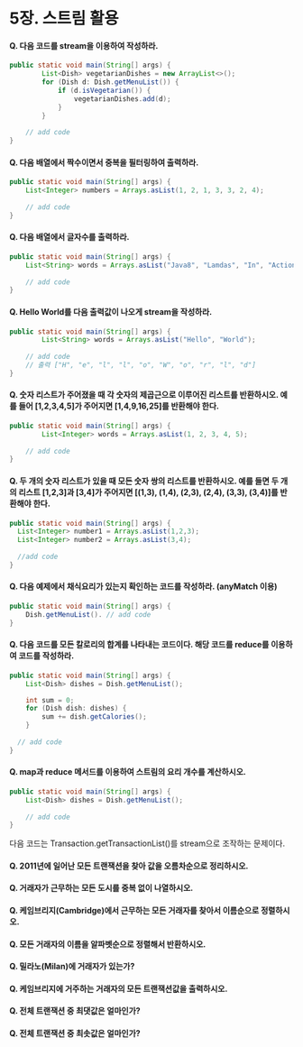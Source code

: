 # 5장. 스트림 활용



#### Q. 다음 코드를 stream을 이용하여 작성하라.

```java
public static void main(String[] args) {
        List<Dish> vegetarianDishes = new ArrayList<>();
        for (Dish d: Dish.getMenuList()) {
            if (d.isVegetarian()) {
                vegetarianDishes.add(d);
            }
        }
  
  	// add code
}
```



#### Q. 다음 배열에서 짝수이면서 중복을 필터링하여 출력하라. 

```java
public static void main(String[] args) {
	List<Integer> numbers = Arrays.asList(1, 2, 1, 3, 3, 2, 4);
  
  	// add code
}
```



#### Q. 다음 배열에서 글자수를 출력하라. 

```java
public static void main(String[] args) {
	List<String> words = Arrays.asList("Java8", "Lamdas", "In", "Action");
  
  	// add code
}
```



#### Q. Hello World를 다음 출력값이 나오게 stream을 작성하라.

```java
public static void main(String[] args) {
        List<String> words = Arrays.asList("Hello", "World");
  
  	// add code
  	// 출력 ["H", "e", "l", "l", "o", "W", "o", "r", "l", "d"]
}
```



#### Q. 숫자 리스트가 주어졌을 때 각 숫자의 제곱근으로 이루어진 리스트를 반환하시오. 예를 들어 [1,2,3,4,5]가 주어지면 [1,4,9,16,25]를 반환해야 한다.



```java
public static void main(String[] args) {
        List<Integer> words = Arrays.asList(1, 2, 3, 4, 5);
  
  	// add code
}
```



#### Q. 두 개의 숫자 리스트가 있을 때 모든 숫자 쌍의 리스트를 반환하시오. 예를 들면 두 개의 리스트 [1,2,3]과 [3,4]가 주어지면 [(1,3), (1,4), (2,3), (2,4), (3,3), (3,4)]를 반환해야 한다. 

```java
public static void main(String[] args) {
  List<Integer> number1 = Arrays.asList(1,2,3);
  List<Integer> number2 = Arrays.asList(3,4);
  
  //add code
}
```



#### Q. 다음 예제에서 채식요리가 있는지 확인하는 코드를 작성하라. (anyMatch 이용)

```java
public static void main(String[] args) {
	Dish.getMenuList(). // add code
}
```



#### Q. 다음 코드를 모든 칼로리의 합계를 나타내는 코드이다. 해당 코드를 reduce를 이용하여 코드를 작성하라.

```java
public static void main(String[] args) {
    List<Dish> dishes = Dish.getMenuList();

    int sum = 0;
    for (Dish dish: dishes) {
      	sum += dish.getCalories();
    }
  
  // add code
}
```



#### Q. map과 reduce 메서드를 이용하여 스트림의 요리 개수를 계산하시오.

```java
public static void main(String[] args) {
	List<Dish> dishes = Dish.getMenuList();
  
  	// add code
}
```



다음 코드는 Transaction.getTransactionList()를 stream으로 조작하는 문제이다.

#### Q. 2011년에 일어난 모든 트랜잭션을 찾아 값을 오름차순으로 정리하시오.



#### Q. 거래자가 근무하는 모든 도시를 중복 없이 나열하시오.



#### Q. 케임브리지(Cambridge)에서 근무하는 모든 거래자를 찾아서 이름순으로 정렬하시오.



#### Q. 모든 거래자의 이름을 알파벳순으로 정렬해서 반환하시오.



#### Q. 밀라노(Milan)에 거래자가 있는가?



#### Q. 케임브리지에 거주하는 거래자의 모든 트랜잭션값을 출력하시오.



#### Q. 전체 트랜잭션 중 최댓값은 얼마인가?



#### Q. 전체 트랜잭션 중 최솟값은 얼마인가?

























